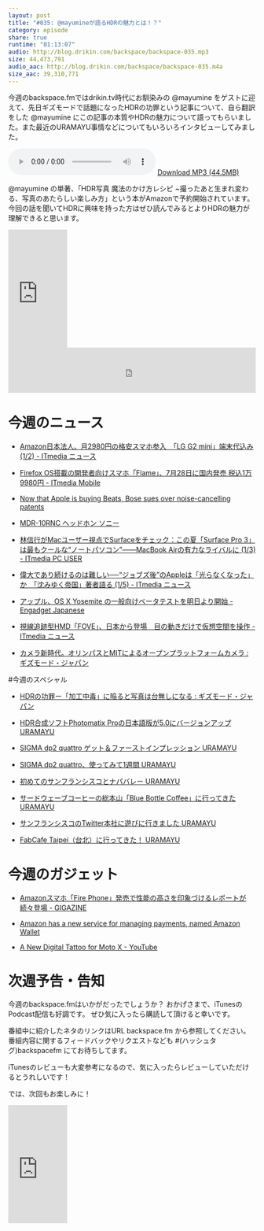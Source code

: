 ```yaml
---
layout: post
title: "#035: @mayumineが語るHDRの魅力とは！？"
category: episode
share: true
runtime: "01:13:07"
audio: http://blog.drikin.com/backspace/backspace-035.mp3
size: 44,473,791
audio_aac: http://blog.drikin.com/backspace/backspace-035.m4a
size_aac: 39,310,771
---
```


今週のbackspace.fmではdrikin.tv時代にお馴染みの @mayumine をゲストに迎えて、先日ギズモードで話題になったHDRの功罪という記事について、自ら翻訳をした @mayumine にこの記事の本質やHDRの魅力について語ってもらいました。また最近のURAMAYU事情などについてもいろいろインタビューしてみました。

<audio src="http://blog.drikin.com/backspace/backspace-035.mp3" controls preload></audio>
[Download MP3 (44.5MB)](http://blog.drikin.com/backspace/backspace-035.mp3)

@mayumine の単著、「HDR写真 魔法のかけ方レシピ ~撮ったあと生まれ変わる、写真のあたらしい楽しみ方」という本がAmazonで予約開始されています。今回の話を聞いてHDRに興味を持った方はぜひ読んでみるとよりHDRの魅力が理解できると思います。

<iframe src="http://rcm-fe.amazon-adsystem.com/e/cm?lt1=_blank&bc1=000000&IS2=1&bg1=FFFFFF&fc1=000000&lc1=0000FF&t=driftking-22&o=9&p=8&l=as4&m=amazon&f=ifr&ref=ss_til&asins=4774169897" style="width:120px;height:240px;" scrolling="no" marginwidth="0" marginheight="0" frameborder="0"></iframe>

<iframe src="http://backspace.fm/subscribes.html" width="100%" height="92" scrolling="no" frameborder="0"></iframe>

# 今週のニュース

- [Amazon日本法人、月2980円の格安スマホ参入　「LG G2 mini」端末代込み (1/2) - ITmedia ニュース](http://www.itmedia.co.jp/news/articles/1407/24/news043.html)

- [Firefox OS搭載の開発者向けスマホ「Flame」、7月28日に国内発売 税込1万9980円 - ITmedia Mobile](http://www.itmedia.co.jp/mobile/articles/1407/25/news099.html)

- [Now that Apple is buying Beats, Bose sues over noise-cancelling patents](http://www.engadget.com/2014/07/25/bose-sues-beats/?ncid=rss_truncated)

- [MDR-10RNC  ヘッドホン  ソニー](http://www.sony.jp/headphone/products/MDR-10RNC/)

- [林信行がMacユーザー視点でSurfaceをチェック：この夏「Surface Pro 3」は最もクールな“ノートパソコン”――MacBook Airの有力なライバルに (1/3) - ITmedia PC USER](http://www.itmedia.co.jp/pcuser/articles/1407/24/news081.html)

- [偉大であり続けるのは難しい──“ジョブズ後”のAppleは「光らなくなった」か　「沈みゆく帝国」著者語る (1/5) - ITmedia ニュース](http://www.itmedia.co.jp/news/articles/1407/24/news066.html)

- [アップル、OS X Yosemite の一般向けベータテストを明日より開始 - Engadget Japanese](http://japanese.engadget.com/2014/07/23/os-x-yosemite/?ncid=rss_truncated)

- [視線追跡型HMD「FOVE」、日本から登場　目の動きだけで仮想空間を操作 - ITmedia ニュース](http://www.itmedia.co.jp/news/articles/1407/25/news079.html)

- [カメラ新時代。オリンパスとMITによるオープンプラットフォームカメラ : ギズモード・ジャパン](http://www.gizmodo.jp/2014/07/post_14990.html)

#今週のスペシャル

- [HDRの功罪ー「加工中毒」に陥ると写真は台無しになる : ギズモード・ジャパン](http://www.gizmodo.jp/2014/07/hdr.html)

- [HDR合成ソフトPhotomatix Proの日本語版が5.0にバージョンアップ  URAMAYU](http://uramayu.com/blog/2014/06/photomatix_pro5.html)

- [SIGMA dp2 quattro ゲット＆ファーストインプレッション  URAMAYU](http://uramayu.com/blog/2014/06/sigma_dp2_quattro.html)

- [SIGMA dp2 quattro、使ってみて1週間  URAMAYU](http://uramayu.com/blog/2014/07/sigma_dp2_quattro_2.html)

- [初めてのサンフランシスコとナパバレー  URAMAYU](http://uramayu.com/blog/2014/04/sf.html)

- [サードウェーブコーヒーの総本山「Blue Bottle Coffee」に行ってきた  URAMAYU](http://uramayu.com/blog/2014/04/blue_bottle_coffee.html)

- [サンフランシスコのTwitter本社に遊びに行きました  URAMAYU](http://uramayu.com/blog/2014/05/twitter_office.html)

- [FabCafe Taipei（台北）に行ってきた！  URAMAYU](http://uramayu.com/blog/2014/07/fabcafe_taipei.html)

# 今週のガジェット

- [Amazonスマホ「Fire Phone」発売で性能の高さを印象づけるレポートが続々登場 - GIGAZINE](http://gigazine.net/news/20140724-amazon-fire-phone-review/)

- [Amazon has a new service for managing payments, named Amazon Wallet](http://www.engadget.com/2014/07/22/amazon-wallet/?ncid=rss_truncated)

- [A New Digital Tattoo for Moto X - YouTube](https://www.youtube.com/watch?v=15uIFmysZV4&amp=&utm_content=buffer7b553&app=desktop)

# 次週予告・告知

今週のbackspace.fmはいかがだったでしょうか？
おかげさまで、iTunesのPodcast配信も好調です。
ぜひ気に入ったら購読して頂けると幸いです。

番組中に紹介したネタのリンクはURL backspace.fm から参照してください。
番組内容に関するフィードバックやリクエストなども #(ハッシュタグ)backspacefm にてお待ちしてます。

iTunesのレビューも大変参考になるので、気に入ったらレビューしていただけるとうれしいです！

では、次回もお楽しみに！

<iframe src="http://rcm-fe.amazon-adsystem.com/e/cm?lt1=_blank&bc1=000000&IS2=1&bg1=FFFFFF&fc1=000000&lc1=0000FF&t=driftking-22&o=9&p=8&l=as4&m=amazon&f=ifr&ref=ss_til&asins=4774169897" style="width:120px;height:240px;" scrolling="no" marginwidth="0" marginheight="0" frameborder="0"></iframe>


